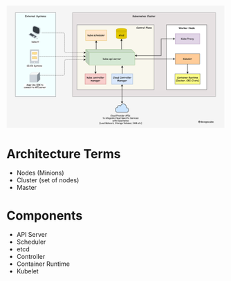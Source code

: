 ![alt text](https://github.com/hrOarr/Kubernetes-Certified-Application-Developer-CKAD-with-Tests/blob/f541a8f8c45a80b6cabadf026bb5e60b3a5ca3ae/Section%202%3A%20Core%20Concepts/k8s-architecture.drawio-1.png)

# Architecture Terms
 - Nodes (Minions)
 - Cluster (set of nodes)
 - Master

# Components
 - API Server
 - Scheduler
 - etcd
 - Controller
 - Container Runtime
 - Kubelet

